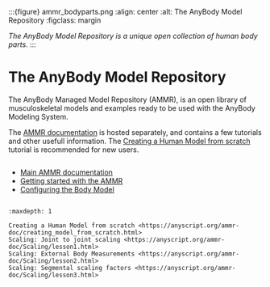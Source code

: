 :::{figure} ammr_bodyparts.png
:align: center
:alt: The AnyBody Model Repository
:figclass: margin

*The AnyBody Model Repository is a unique open collection of human body parts*.
:::

# The AnyBody Model Repository


The AnyBody Managed Model Repository (AMMR), is an open library of musculoskeletal
models and examples ready to be used with the AnyBody Modeling System.

The [AMMR documentation](https://anyscript.org/ammr-doc) is hosted
separately, and contains a few tutorials and other usefull information. The
[Creating a Human Model from scratch](https://anyscript.org/ammr-doc/creating_model_from_scratch.html) tutorial is
recommended for new users.



```{rubric} AMMR documentation
```

- [Main AMMR documentation](https://anyscript.org/ammr-doc/)
- [Getting started with the AMMR](https://anyscript.org/ammr-doc/getting_started.html)
- [Configuring the Body Model](https://anyscript.org/ammr-doc/bm_config/index.html)

```{rubric} AMMR Tutorials
```

```{toctree}
:maxdepth: 1

Creating a Human Model from scratch <https://anyscript.org/ammr-doc/creating_model_from_scratch.html>
Scaling: Joint to joint scaling <https://anyscript.org/ammr-doc/Scaling/lesson1.html>
Scaling: External Body Measurements <https://anyscript.org/ammr-doc/Scaling/lesson2.html>
Scaling: Segmental scaling factors <https://anyscript.org/ammr-doc/Scaling/lesson3.html>
```
